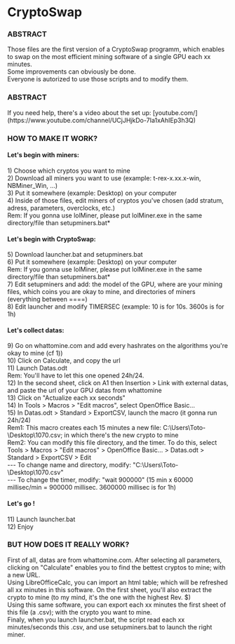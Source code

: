 # CryptoSwap

<h3>ABSTRACT</h3>
Those files are the first version of a CryptoSwap programm, which enables to swap on the most efficient mining software of a single GPU each xx minutes.<br>
Some improvements can obviously be done. <br>
Everyone is autorized to use those scripts and to modify them.

<h3>ABSTRACT</h3>
If you need help, there's a video about the set up: [youtube.com/](https://www.youtube.com/channel/UCjJHjkDo-7Ia1xAhIEp3h3Q)


<h3>HOW TO MAKE IT WORK?</h3>

<h4>Let's begin with miners:</h4>
1) Choose which cryptos you want to mine <br>
2) Download all miners you want to use (example: t-rex-x.xx.x-win, NBMiner_Win, ...) <br>
3) Put it somewhere (example: Desktop) on your computer <br>
4) Inside of those files, edit miners of cryptos you've chosen (add stratum, adress, parameters, overclocks, etc.) <br>
Rem: If you gonna use lolMiner, please put lolMiner.exe in the same directory/file than setupminers.bat* <br>

<h4>Let's begin with CryptoSwap:</h4>
5) Download launcher.bat and setupminers.bat <br>
6) Put it somewhere (example: Desktop) on your computer <br>
Rem: If you gonna use lolMiner, please put lolMiner.exe in the same directory/file than setupminers.bat* <br>
7) Edit setupminers and add: the model of the GPU, where are your mining files, which coins you are okay to mine, and directories of miners (everything between ====) <br>
8) Edit launcher and modify TIMERSEC (example: 10 is for 10s. 3600s is for 1h) <br>

<h4>Let's collect datas:</h4>
9) Go on whattomine.com and add every hashrates on the algorithms you're okay to mine (cf 1)) <br>
10) Click on Calculate, and copy the url <br>
11) Launch Datas.odt <br>
Rem: You'll have to let this one opened 24h/24. <br>
12) In the second sheet, click on A1 then Insertion > Link with external datas, and paste the url of your GPU datas from whattomine <br>
13) Click on "Actualize each xx seconds" <br>
14) In Tools > Macros > "Edit macros", select OpenOffice Basic... <br>
15) In Datas.odt > Standard > ExportCSV, launch the macro (it gonna run 24h/24) <br>
Rem1: This macro creates each 15 minutes a new file: C:\Users\Toto-\Desktop\1070.csv; in which there's the new crypto to mine <br>
Rem2: You can modify this file directory, and the timer. To do this, select Tools > Macros > "Edit macros" > OpenOffice Basic... > Datas.odt > Standard > ExportCSV > Edit <br>
---      To change name and directory, modify: "C:\Users\Toto-\Desktop\1070.csv" <br>
---      To change the timer, modify: "wait 900000" (15 min x 60000 millisec/min = 900000 millisec. 3600000 millisec is for 1h)

<h4>Let's go !</h4>
11) Launch launcher.bat <br>
12) Enjoy



<h3>BUT HOW DOES IT REALLY WORK?</h3>

First of all, datas are from whattomine.com. After selecting all parameters, clicking on "Calculate" enables you to find the bettest cryptos to mine; with a new URL.<br>
Using LibreOfficeCalc, you can import an html table; which will be refreshed all xx minutes in this software. On the first sheet, you'll also extract the crypto to mine (to my mind, it's the one with the highest Rev. $)<br>
Using this same software, you can export each xx minutes the first sheet of this file (a .csv); with the crypto you want to mine. <br>
Finaly, when you launch launcher.bat, the script read each xx minutes/seconds this .csv, and use setupminers.bat to launch the right miner.
